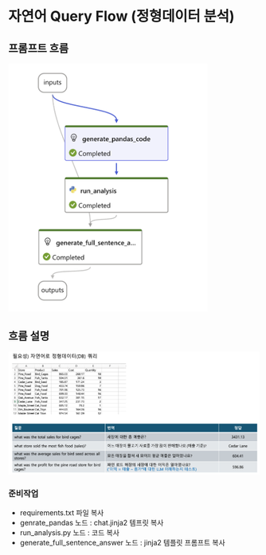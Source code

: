 # 자연어 Query Flow (정형데이터 분석)

## 프롬프트 흐름
<img src="nlpquery-flow.png" alt="Function Calling" width="400">

## 흐름 설명
<img src="nlpquery_needs.png" alt="Function Calling" width="1000">

### 준비작업
- requirements.txt 파일 복사
- genrate_pandas 노드 : chat.jinja2 템프릿 복사
- run_analysis.py 노드 : 코드 복사
- generate_full_sentence_answer 노드 : jinja2 템플릿 프롬프트 복사